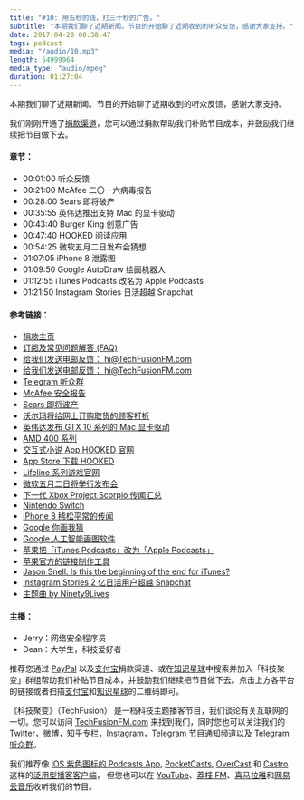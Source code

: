 ```yaml
---
title: "#10: 用五秒的钱，打三十秒的广告。"
subtitle: "本期我们聊了近期新闻。节目的开始聊了近期收到的听众反馈，感谢大家支持。"
date: 2017-04-20 00:38:47
tags: podcast
media: "/audio/10.mp3"
length: 54999964 
media_type: "audio/mpeg"
duration: 01:27:04
---
```


本期我们聊了近期新闻。节目的开始聊了近期收到的听众反馈，感谢大家支持。

我们刚刚开通了[捐款渠道](https://techfusionfm.com/donate)，您可以通过捐款帮助我们补贴节目成本，并鼓励我们继续把节目做下去。

#### 章节：

- 00:01:00 听众反馈
- 00:21:00 McAfee 二〇一六病毒报告
- 00:28:00 Sears 即将破产
- 00:35:55 英伟达推出支持 Mac 的显卡驱动
- 00:43:40 Burger King 创意广告
- 00:47:40 HOOKED 阅读应用
- 00:54:25 微软五月二日发布会猜想 
- 01:07:05 iPhone 8 泄露图
- 01:09:50 Google AutoDraw 绘画机器人
- 01:12:55 iTunes Podcasts 改名为 Apple Podcasts
- 01:21:50 Instagram Stories 日活超越 Snapchat 

#### 参考链接：

- [捐款主页](https://techfusionfm.com/donate)
- [订阅及常见问题解答 (FAQ)](https://techfusionfm.com/faq)
- [给我们发送电邮反馈： hi@TechFusionFM.com](mailto:hi@techfusionfm.com)
- [给我们发送电邮反馈： hi@TechFusionFM.com](mailto:hi@techfusionfm.com)
- [Telegram 听众群](https://telegram.me/TechFusionChat)
- [McAfee 安全报告](https://www.mcafee.com/us/resources/reports/rp-quarterly-threats-mar-2017.pdf)
- [Sears 即将波产](http://fortune.com/2017/03/21/sears-bankruptcy/)
- [沃尔玛将给网上订购取货的顾客打折](https://www.recode.net/2017/4/12/15264220/walmart-pickup-in-store-discount-online-orders)
- [英伟达发布 GTX 10 系列的 Mac 显卡驱动](https://9to5mac.com/2017/04/11/nvidia-releases-pascal-web-drivers-mac-os-gtx-10-series-cards/)
- [AMD 400 系列](http://www.amd.com/en-us/press-releases/Pages/radeon-pro-400-2016oct27.aspx)
- [交互式小说 App HOOKED 官网](http://www.hooked.co)
- [App Store 下载 HOOKED](https://itunes.apple.com/us/app/hooked-0-0/id1024818709?ls=1&mt=8)
- [Lifeline 系列游戏官网](http://www.bigfishgames.com/daily/3mingames/lifeline/)
- [微软五月二日将举行发布会](http://www.theverge.com/2017/4/12/15241576/microsoft-hardware-event-may-2nd-new-york-city)
- [下一代 Xbox Project Scorpio 传闻汇总](http://www.techradar.com/news/gaming/project-scorpio-release-date-news-and-features-everything-we-know-about-microsoft-s-4k-ready-xbox-1323455)
- [Nintendo Switch](http://www.nintendo.com/switch/)
- [iPhone 8 稀松平常的传闻](http://appleinsider.com/articles/17/04/13/no-apple-wont-move-the-home-button-and-touch-id-to-the-back-of-the-iphone-8)
- [Google 你画我猜](https://quickdraw.withgoogle.com)
- [Google 人工智能画图软件](https://aiexperiments.withgoogle.com/autodraw)
- [苹果把「iTunes Podcasts」改为「Apple Podcasts」](https://9to5mac.com/2017/04/13/apple-rebrands-itunes-podcasts-apple-podcasts/)
- [苹果官方的链接制作工具](https://linkmaker.itunes.apple.com/en-us/details/1202658654?country=cn&mediaType=podcasts&term=techfusion)
- [Jason Snell: Is this the beginning of the end for iTunes?](https://sixcolors.com/post/2017/04/is-this-the-beginning-of-the-end-for-itunes/)
- [Instagram Stories 2 亿日活用户超越 Snapchat](http://www.theverge.com/2017/4/13/15279266/instagram-stories-facebook-200-million-users-snapchat-clone)
- [主题曲 by Ninety9Lives](http://99l.tv/BleedingThroughYU)

#### 主播：

- Jerry：网络安全程序员
- Dean：大学生，科技爱好者

推荐您通过 [PayPal](https://paypal.me/techfusionfm/5) 以及[支付宝](HTTPS://QR.ALIPAY.COM/FKX09288AJOENI0MVZXM12)捐款渠道、或在[知识星球](https://www.xiaomiquan.com)中搜索并加入「科技聚变」群组帮助我们补贴节目成本，并鼓励我们继续把节目做下去。点击上方各平台的链接或者扫描[支付宝](https://techfusionfm.com/images/QR.JPG)和[知识星球](https://t.zsxq.com/IEmEM3f)的二维码即可。

《科技聚变》（TechFusion） 是一档科技主题播客节目，我们谈论有关互联网的一切。您可以访问 [TechFusionFM.com](https://TechFusionFM.com) 来找到我们，同时您也可以关注我们的 [Twitter](http://twitter.com/TechFusionFM)，[微博](http://weibo.com/TechFusionFM)，[知乎专栏](https://zhuanlan.zhihu.com/TechFusion)，[Instagram](http://instagram.com/TechFusionFM)，[Telegram 节目通知频道](https://t.me/TechFusionFM)以及 [Telegram 听众群](https://t.me/TechFusionChat)。

我们推荐像 [iOS 紫色图标的 Podcasts App](https://itunes.apple.com/cn/podcast/id1202658654), [PocketCasts](http://pca.st/podcast/28fcd200-cc7c-0134-10da-25324e2a541d), [OverCast](https://overcast.fm) 和 [Castro](http://supertop.co/castro/) 这样的[泛用型播客客户端](https://techfusionfm.com/faq)， 但您也可以在 [YouTube](https://www.youtube.com/channel/UC6uvHf21Tjm5lepw6P2Ki-Q)、[荔枝 FM](https://www.lizhi.fm/1494013/)、[喜马拉雅](http://www.ximalaya.com/72456289/album/6648521)和[网易云音乐](http://music.163.com/#/djradio?id=347498120)收听我们的节目。
